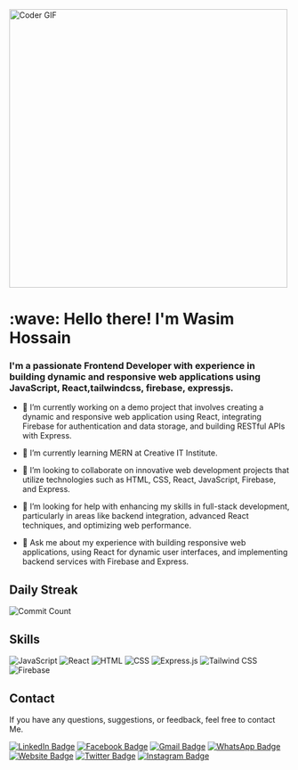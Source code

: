 <img src="https://media.giphy.com/media/SWoSkN6DxTszqIKEqv/giphy.gif" alt="Coder GIF" width="500">


<h1 align="left" id="macropower-title">:wave: Hello there! I'm Wasim Hossain</h1>
<h3 align="left">I'm a passionate Frontend Developer with experience in building dynamic and responsive web applications using JavaScript, React,tailwindcss, firebase, expressjs.</h3>



- 🔭 I’m currently working on a demo project that involves creating a dynamic and responsive web application using React, integrating Firebase for authentication and data storage, and building RESTful APIs with Express.
  
- 🌱 I’m currently learning MERN at Creative IT Institute.
  
- 👯 I’m looking to collaborate on innovative web development projects that utilize technologies such as HTML, CSS, React, JavaScript, Firebase, and Express.
  
- 🤔 I’m looking for help with enhancing my skills in full-stack development, particularly in areas like backend integration, advanced React techniques, and optimizing web performance.
  
- 💬 Ask me about my experience with building responsive web applications, using React for dynamic user interfaces, and implementing backend services with Firebase and Express.


 ## Daily Streak 

![Commit Count](https://github-readme-stats.vercel.app/api?username=wasim715&show_icons=true&count_private=true&hide=issues&hide_title=true&include_all_commits=true&custom_title=My%20GitHub%20Commit%20Count)

## Skills

![JavaScript](https://img.shields.io/badge/JavaScript-F7DF1E?style=for-the-badge&logo=javascript&logoColor=black)
![React](https://img.shields.io/badge/React-20232A?style=for-the-badge&logo=react&logoColor=61DAFB)
![HTML](https://img.shields.io/badge/HTML-E34F26?style=for-the-badge&logo=html5&logoColor=white)
![CSS](https://img.shields.io/badge/CSS-1572B6?style=for-the-badge&logo=css3&logoColor=white)
![Express.js](https://img.shields.io/badge/Express.js-000000?style=for-the-badge&logo=express&logoColor=white)
![Tailwind CSS](https://img.shields.io/badge/Tailwind%20CSS-38B2AC?style=for-the-badge&logo=tailwind-css&logoColor=white)
![Firebase](https://img.shields.io/badge/Firebase-FFCA28?style=for-the-badge&logo=firebase&logoColor=black)

## Contact

If you have any questions, suggestions, or feedback, feel free to contact Me.

[![LinkedIn Badge](https://img.shields.io/badge/-Wasim-blue?style=flat&logo=Linkedin&logoColor=white&link=https://www.linkedin.com/in/yourprofile)](https://www.linkedin.com/in/yourprofile)
[![Facebook Badge](https://img.shields.io/badge/-wasim-1877F2?style=flat&logo=Facebook&logoColor=white&link=https://www.facebook.com/visitbdland)](https://www.facebook.com/wh715)
[![Gmail Badge](https://img.shields.io/badge/-support@visitbdland.com-D14836?style=flat&logo=Gmail&logoColor=white&link=mailto:support@visitbdland.com)](mailto:support@visitbdland.com)
[![WhatsApp Badge](https://img.shields.io/badge/-WhatsApp-25D366?style=flat&logo=WhatsApp&logoColor=white&link=https://wa.me/yourwhatsapplink)](https://wa.me/yourwhatsapplink)
[![Website Badge](https://img.shields.io/badge/-visitbdland.com-47CCCC?style=flat&logo=Google-Chrome&logoColor=white&link=https://www.visitbdland.com)](https://www.visitbdland.com)
[![Twitter Badge](https://img.shields.io/badge/-@VisitBDLand-1ca0f1?style=flat&labelColor=1ca0f1&logo=Twitter&logoColor=white&link=https://twitter.com/VisitBDLand)](https://twitter.com/VisitBDLand)
[![Instagram Badge](https://img.shields.io/badge/-@visitbdland-purple?style=flat&logo=Instagram&logoColor=white&link=https://instagram.com/visitbdland)](https://instagram.com/visitbdland)




